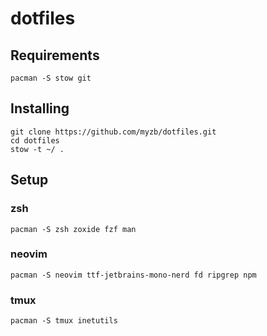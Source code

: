 # dotfiles

## Requirements
```
pacman -S stow git
````

## Installing
```
git clone https://github.com/myzb/dotfiles.git
cd dotfiles
stow -t ~/ .
```

## Setup

### zsh
```
pacman -S zsh zoxide fzf man
```

### neovim
```
pacman -S neovim ttf-jetbrains-mono-nerd fd ripgrep npm
```

### tmux
```
pacman -S tmux inetutils
```
